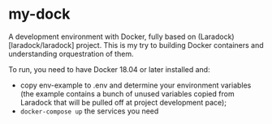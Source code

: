 # my-dock
A development environment with Docker, fully based on (Laradock)[laradock/laradock] project.
This is my try to building Docker containers and understanding orquestration of them.

To run, you need to have Docker 18.04 or later installed and:
- copy env-example to .env and determine your environment variables (the example contains a bunch of unused variables copied from Laradock that will be pulled off at project development pace);
- `docker-compose up` the services you need
